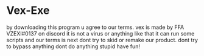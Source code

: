 # Vex-Exe
by downloading this program u agree to our terms.
vex is made by FFA VZEXI#0137 on discord
it is not a virus or anything like that it can run some scripts and our terms is next
dont try to skid or remake our product.
dont try to bypass anything
dont do anything stupid
have fun!
